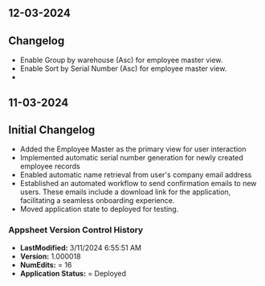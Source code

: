## 12-03-2024
## Changelog

- Enable Group by warehouse (Asc) for employee master view.
- Enable Sort by Serial Number (Asc) for employee master view.
- 

## 11-03-2024 
## Initial Changelog

- Added the Employee Master as the primary view for user interaction
- Implemented automatic serial number generation for newly created employee records
- Enabled automatic name retrieval from user's company email address
- Established an automated workflow to send confirmation emails to new users. These emails include a download link for the application, facilitating a seamless onboarding experience.
- Moved application state to deployed for testing.

### Appsheet Version Control History
- __LastModified:__  3/11/2024 6:55:51 AM
- __Version:__ 1.000018
- __NumEdits:__ = 16
- __Application Status:__ = Deployed
 
